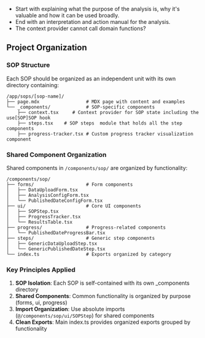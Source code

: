 - Start with explaining what the purpose of the analysis is, why it's valuable and how it can be used broadly.
- End with an interpretation and action manual for the analysis.
- The context provider cannot call domain functions?

## Project Organization

### SOP Structure
Each SOP should be organized as an independent unit with its own directory containing:

```
/app/sops/[sop-name]/
├── page.mdx                 # MDX page with content and examples
└── _components/             # SOP-specific components
    ├── context.tsx     # Context provider for SOP state including the use[SOP]SOP hook
    ├── steps.tsx    # SOP steps  module that holds all the step components
    ├── progress-tracker.tsx # Custom progress tracker visualization component
```

### Shared Component Organization
Shared components in `/components/sop/` are organized by functionality:

```
/components/sop/
├── forms/                   # Form components
│   ├── DataUploadForm.tsx
│   ├── AnalysisConfigForm.tsx
│   └── PublishedDateConfigForm.tsx
├── ui/                      # Core UI components
│   ├── SOPStep.tsx
│   ├── ProgressTracker.tsx
│   └── ResultsTable.tsx
├── progress/                # Progress-related components
│   └── PublishedDateProgressBar.tsx
├── steps/                   # Generic step components
│   ├── GenericDataUploadStep.tsx
│   └── GenericPublishedDateStep.tsx
└── index.ts                 # Exports organized by category
```

### Key Principles Applied
1. **SOP Isolation**: Each SOP is self-contained with its own _components directory
2. **Shared Components**: Common functionality is organized by purpose (forms, ui, progress)
3. **Import Organization**: Use absolute imports (`@/components/sop/ui/SOPStep`) for shared components
5. **Clean Exports**: Main index.ts provides organized exports grouped by functionality
